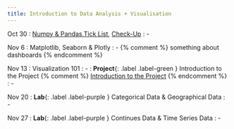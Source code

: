 ```yaml
---
title: Introduction to Data Analysis + Visualisation
---
```


Oct 30
: [Numpy & Pandas](../assets/course_material/notebooks/03_NumpyPandas.ipynb),[Tick List](https://forms.office.com/e/virhbuiVsi), [Check-Up](https://forms.office.com/e/M1fHgBXd2i)
  : -

Nov 6
: Matplotlib, Seaborn & Plotly
  : -
{% comment %}
something about dashboards
{% endcomment %}

Nov 13
: Visualization 101
  : -
: **Project**{: .label .label-green } Introduction to the Project 
{% comment %}
[Introduction to the Project](../sites/project)
{% endcomment %}
  : -

Nov 20
: **Lab**{: .label .label-purple } Categorical Data & Geographical Data
  : -

Nov 27
: **Lab**{: .label .label-purple } Continues Data & Time Series Data
  : -

